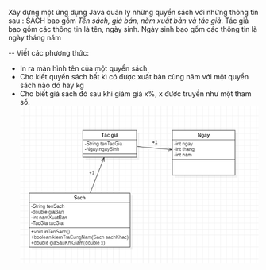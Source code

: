 Xây dựng một ứng dụng Java quản lý những quyển sách với những thông tin sau :
SÁCH  bao gồm <i>Tên sách, giá bán, năm xuất bản và tác giả</i>. Tác giả bao gồm các thông tin là tên, ngày sinh. Ngày sinh bao gồm các thông tin là ngày tháng năm

-- Viết các phương thức:
- In ra màn hình tên của một quyển sách
- Cho kiết quyển sách bất kì có được xuất bản cùng năm với một quyển sách nào đó hay kg
- Cho biết giá sách đó sau khi giảm giá x%, x được truyền như một tham số. 
![img.png](img.png)